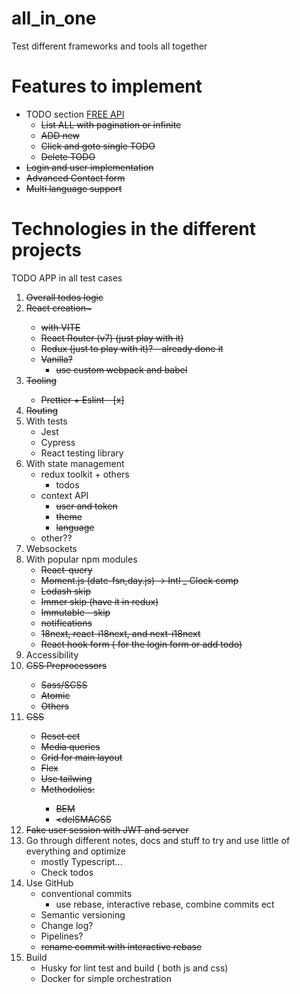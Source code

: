 # all_in_one
Test different frameworks and tools all together

# Features to implement
* TODO section [FREE API](https://dummyjson.com/docs/todos)
    * <del>List ALL with pagination or infinite
    * <del>ADD new
    * <del>Click and goto single TODO
    * <del>Delete TODO
* <del>Login and user implementation
* <del>Advanced Contact form
* <del>Multi language support 

# Technologies in the different projects
TODO APP in all test cases
1.	<del>Overall todos logic
2.	<del>React creation~
    * with VITE
    * React Router (v7) (just play with it)
    * Redux (just to play with it)? - already done it
    * Vanilla?
        * use custom webpack and babel
3.  <del>Tooling
    * Prettier + Eslint - [x]
3.  <del> Routing
4.	With tests
    * Jest
    * Cypress
    * React testing library 
4. With state management
    * redux toolkit + others
        - todos
    * context API
        - <del>user and token
        - <del>theme
        - <del>language
    * other??
4.  Websockets
5.	With popular npm modules
    * <del>React-query
    * <del>Moment.js (date-fsn,day.js) -> Intl _ Clock comp
    * <del>Lodash skip
    * <del>Immer skip (have it in redux)
    * <del>Immutable - skip
    * <del>notifications
    * <del>18next, react-i18next, and next-i18next
    * <del>React hook form ( for the login form or add todo)
6.	Accessibility
7.	<del>CSS Preprocessors
    * <del>Sass/SCSS  
    * <del>Atomic
    * <del>Others
8.	<del>CSS
    * <del>Reset ect
    * <del>Media queries
    * <del>Grid for main layout
    * <del>Flex
    * <del>Use tailwing
    * <del>Methodolies:
        * <del>BEM
        * <delSMACSS
9.	<del>Fake user session with JWT and server
9.  Go through different notes, docs and stuff to try and use little of everything and optimize
    * mostly Typescript...
    * Check todos
10.	Use GitHub 
    * conventional commits 
        * use rebase, interactive rebase, combine commits ect
    * Semantic versioning
    * Change log?
    * Pipelines?
    * <del>rename commit with interactive rebase
11.	Build
    * Husky for lint test and build ( both js and css)
    * Docker for simple orchestration
